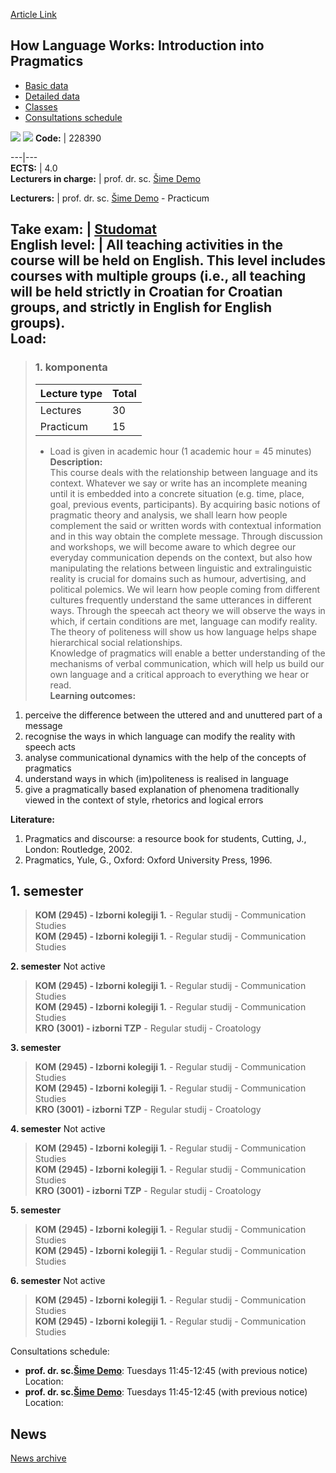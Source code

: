 [Article Link](https://www.fhs.hr/en/course/camp)

## How Language Works: Introduction into Pragmatics
  * [Basic data](https://www.fhs.hr/en/course/camp#v1id-523748_888892_1_0 "Basic data")
  * [Detailed data](https://www.fhs.hr/en/course/camp#v1id-523748_888892_1_1 "Detailed data")
  * [Classes](https://www.fhs.hr/en/course/camp#v1id-523748_888892_1_2 "Classes")
  * [Consultations schedule](https://www.fhs.hr/en/course/camp#v1id-523748_888892_1_3 "Consultations schedule")


[![](https://www.fhs.hr/img/flags/gif/hr.gif)](https://www.fhs.hr/predmet/kzp) [![](https://www.fhs.hr/img/flags/gif/gb.gif)](https://www.fhs.hr/en/course/camp)
**Code:** |  228390  
  
---|---  
**ECTS:** |  4.0   
**Lecturers in charge:** |  prof. dr. sc. [Šime Demo](https://www.fhs.hr/staff/sime.demo)   
  
**Lecturers:** |  prof. dr. sc. [Šime Demo](https://www.fhs.hr/djelatnik/sime.demo) - Practicum  
  
**Take exam:** |  [Studomat](http://www.isvu.hr/studomat)  
**English level:** |  All teaching activities in the course will be held on English. This level includes courses with multiple groups (i.e., all teaching will be held strictly in Croatian for Croatian groups, and strictly in English for English groups).   
**Load:**  
---  
> ### 1. komponenta
> | Lecture type | Total  
> ---|---  
> Lectures | 30  
> Practicum | 15  
> * Load is given in academic hour (1 academic hour = 45 minutes)   
**Description:**  
> This course deals with the relationship between language and its context. Whatever we say or write has an incomplete meaning until it is embedded into a concrete situation (e.g. time, place, goal, previous events, participants). By acquiring basic notions of pragmatic theory and analysis, we shall learn how people complement the said or written words with contextual information and in this way obtain the complete message. Through discussion and workshops, we will become aware to which degree our everyday communication depends on the context, but also how manipulating the relations between linguistic and extralinguistic reality is crucial for domains such as humour, advertising, and political polemics. We wil learn how people coming from different cultures frequently understand the same utterances in different ways. Through the speecah act theory we will observe the ways in which, if certain conditions are met, language can modify reality. The theory of politeness will show us how language helps shape hierarchical social relationships.  
>  Knowledge of pragmatics will enable a better understanding of the mechanisms of verbal communication, which will help us build our own language and a critical approach to everything we hear or read.  
**Learning outcomes:**  
  1. perceive the difference between the uttered and and unuttered part of a message
  2. recognise the ways in which language can modify the reality with speech acts
  3. analyse communicational dynamics with the help of the concepts of pragmatics
  4. understand ways in which (im)politeness is realised in language
  5. give a pragmatically based explanation of phenomena traditionally viewed in the context of style, rhetorics and logical errors

  
**Literature:**  
  1. Pragmatics and discourse: a resource book for students, Cutting, J., London: Routledge, 2002. 
  2. Pragmatics, Yule, G., Oxford: Oxford University Press, 1996. 

  
**1. semester**  
---  
> **KOM (2945) - Izborni kolegiji 1.** - Regular studij - Communication Studies  
>  **KOM (2945) - Izborni kolegiji 1.** - Regular studij - Communication Studies  
>   
  
**2. semester** Not active  
> **KOM (2945) - Izborni kolegiji 1.** - Regular studij - Communication Studies  
>  **KOM (2945) - Izborni kolegiji 1.** - Regular studij - Communication Studies  
>  **KRO (3001) - izborni TZP** - Regular studij - Croatology  
>   
  
**3. semester**  
> **KOM (2945) - Izborni kolegiji 1.** - Regular studij - Communication Studies  
>  **KOM (2945) - Izborni kolegiji 1.** - Regular studij - Communication Studies  
>  **KRO (3001) - izborni TZP** - Regular studij - Croatology  
>   
  
**4. semester** Not active  
> **KOM (2945) - Izborni kolegiji 1.** - Regular studij - Communication Studies  
>  **KOM (2945) - Izborni kolegiji 1.** - Regular studij - Communication Studies  
>  **KRO (3001) - izborni TZP** - Regular studij - Croatology  
>   
  
**5. semester**  
> **KOM (2945) - Izborni kolegiji 1.** - Regular studij - Communication Studies  
>  **KOM (2945) - Izborni kolegiji 1.** - Regular studij - Communication Studies  
>   
  
**6. semester** Not active  
> **KOM (2945) - Izborni kolegiji 1.** - Regular studij - Communication Studies  
>  **KOM (2945) - Izborni kolegiji 1.** - Regular studij - Communication Studies  
>   
Consultations schedule: 
  * **prof. dr. sc.[Šime Demo](https://www.fhs.hr/staff/sime.demo)**: 
Tuesdays 11:45-12:45 (with previous notice)
Location: 
  * **prof. dr. sc.[Šime Demo](https://www.fhs.hr/djelatnik/sime.demo)**: 
Tuesdays 11:45-12:45 (with previous notice)
Location: 


## News
[News archive](https://www.fhs.hr/en/course/camp?@=21h09#news_121909 "News archive")
